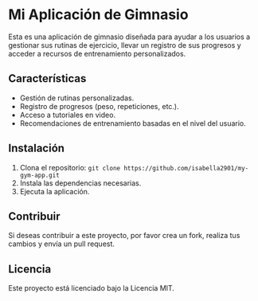 # Mi Aplicación de Gimnasio
Esta es una aplicación de gimnasio diseñada para ayudar a los usuarios a gestionar sus rutinas de ejercicio, llevar un registro de sus progresos y acceder a recursos de entrenamiento personalizados.
## Características
- Gestión de rutinas personalizadas.
- Registro de progresos (peso, repeticiones, etc.).
- Acceso a tutoriales en video.
- Recomendaciones de entrenamiento basadas en el nivel del usuario.
## Instalación
1. Clona el repositorio: `git clone https://github.com/isabella2901/my-gym-app.git`
2. Instala las dependencias necesarias.
3. Ejecuta la aplicación.
## Contribuir
Si deseas contribuir a este proyecto, por favor crea un fork, realiza tus cambios y envía un pull request.
## Licencia
Este proyecto está licenciado bajo la Licencia MIT.
